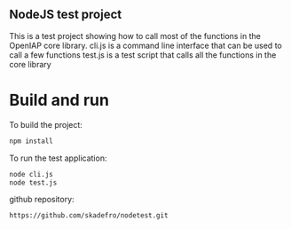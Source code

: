 ## NodeJS test project
This is a test project showing how to call most of the functions in the OpenIAP core library.
cli.js is a command line interface that can be used to call a few functions
test.js is a test script that calls all the functions in the core library

# Build and run

To build the project:
```bash
npm install
```

To run the test application:
```bash
node cli.js
node test.js
```
github repository:

```
https://github.com/skadefro/nodetest.git
```